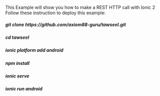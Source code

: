 This Example will show you how to make a REST HTTP call with Ionic 2
Follow these instruction to deploy this example:

<h5>git clone https://github.com/axiom88-guru/tawseel.git</h5>
<h5>cd tawseel</h5>
<h5>ionic platform add android </h5>
<h5>npm install</h5>
<h5>ionic serve</h5>
<h5>ionic run android</h5>
